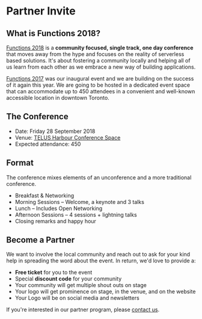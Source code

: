 # Partner Invite

## What is Functions 2018?

[Functions 2018][2018] is a **community focused, single track, one day conference** that moves away from the hype and focuses on the reality of serverless based solutions. It's about fostering a community locally and helping all of us learn from each other as we embrace a new way of building applications.

[Functions 2017][2017] was our inaugural event and we are building on the success of it again this year. We are going to be hosted in a dedicated event space that can accommodate up to 450 attendees in a convenient and well-known accessible location in downtown Toronto.

## The Conference

- Date: Friday 28 September 2018
- Venue: [TELUS Harbour Conference Space](https://goo.gl/maps/gRj2rvySSTT2)
- Expected attendance: 450

## Format

The conference mixes elements of an unconference and a more traditional conference.

- Breakfast & Networking
- Morning Sessions – Welcome, a keynote and 3 talks
- Lunch – Includes Open Networking
- Afternoon Sessions – 4 sessions + lightning talks
- Closing remarks and happy hour

## Become a Partner

We want to involve the local community and reach out to ask for your kind help in spreading the word about the event. In return, we'd love to provide a:

- **Free ticket** for you to the event
- Special **discount code** for your community
- Your community will get multiple shout outs on stage
- Your logo will get prominence on stage, in the venue, and on the website
- Your Logo will be on social media and newsletters

If you're interested in our partner program, please [contact us](https://functions.events/contact/).

[2017]: https://functions.events/2017/toronto

[2018]: https://functions.events/2018/toronto
